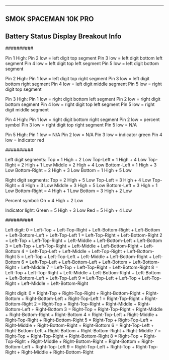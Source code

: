 ----------------------
SMOK SPACEMAN 10K PRO
----------------------
Battery Status Display
Breakout Info
----------------------

##########

Pin 1 High:
Pin 2 low 		= left digit top segment
Pin 3 low 		= left digit bottom left segment
Pin 4 low 		= left digit top left segment
Pin 5 low 		= left digit bottom segment

Pin 2 High:
Pin 1 low 		= left digit top right segment
Pin 3 low 		= left digit bottom right segment
Pin 4 low 		= left digit middle segment
Pin 5 low 		= right digit top segment

Pin 3 High:
Pin 1 low 		= right digit bottom left segment
Pin 2 low 		= right digit bottom segment
Pin 4 low 		= right digit top left segment
Pin 5 low 		= right digit middle segment

Pin 4 High:
Pin 1 low 		= right digit bottom right segment
Pin 2 low 		= percent symbol
Pin 3 low 		= right digit top right segment
Pin 5 low 		= N/A

Pin 5 High:
Pin 1 low 		= N/A
Pin 2 low		= N/A
Pin 3 low 		= indicator green
Pin 4 low 		= indicator red

##########

Left digit segments:
Top			= 1 High + 2 Low
Top-Left		= 1 High + 4 Low
Top-Right		= 2 High + 1 Low
Middle			= 2 High + 4 Low
Bottom-Left		= 1 High + 3 Low
Bottom-Right		= 2 High + 3 Low
Bottom			= 1 High + 5 Low

Right digit segments:
Top			= 2 High + 5 Low
Top-Left		= 3 High + 4 Low
Top-Right		= 4 High + 3 Low
Middle			= 3 High + 5 Low
Bottom-Left		= 3 High + 1 Low
Bottom-Right		= 4 High + 1 Low
Bottom			= 3 High + 2 Low

Percent symbol:
On			= 4 High + 2 Low

Indicator light:
Green			= 5 High + 3 Low
Red			= 5 High + 4 Low

##########

Left digit:
0			= Left-Top + Left-Top-Right + Left-Bottom-Right + Left-Bottom + Left-Bottom-Left + Left-Top-Left
1			= Left-Top-Right + Left-Bottom-Right
2			= Left-Top + Left-Top-Right + Left-Middle + Left-Bottom-Left + Left-Bottom
3			= Left-Top + Left-Top-Right + Left-Middle + Left-Bottom-Right + Left-Bottom
4			= Left-Top-Left + Left-Middle + Left-Top-Right + Left-Bottom-Right
5			= Left-Top + Left-Top-Left + Left-Middle + Left-Bottom-Right + Left-Bottom
6			= Left-Top-Left + Left-Bottom-Left + Left-Bottom + Left-Bottom-Right + Left-Middle
7			= Left-Top + Left-Top-Right + Left-Bottom-Right
8			= Left-Top + Left-Top-Right + Left-Middle + Left-Bottom-Right + Left-Bottom + Left-Bottom-Left + Left-Top-Left
9			= Left-Top-Left + Left-Top + Left-Top-Right + Left-Middle + Left-Bottom-Right

Right digit:
0			= Right-Top + Right-Top-Right + Right-Bottom-Right + Right-Bottom + Right-Bottom-Left + Right-Top-Left
1			= Right-Top-Right + Right-Bottom-Right
2			= Right-Top + Right-Top-Right + Right-Middle + Right-Bottom-Left + Right-Bottom
3			= Right-Top + Right-Top-Right + Right-Middle + Right-Bottom-Right + Right-Bottom
4			= Right-Top-Left + Right-Middle + Right-Top-Right + Right-Bottom-Right
5			= Right-Top + Right-Top-Left + Right-Middle + Right-Bottom-Right + Right-Bottom
6			= Right-Top-Left + Right-Bottom-Left + Right-Bottom + Right-Bottom-Right + Right-Middle
7			= Right-Top + Right-Top-Right + Right-Bottom-Right
8			= Right-Top + Right-Top-Right + Right-Middle + Right-Bottom-Right + Right-Bottom + Right-Bottom-Left + Right-Top-Left
9			= Right-Top-Left + Right-Top + Right-Top-Right + Right-Middle + Right-Bottom-Right
